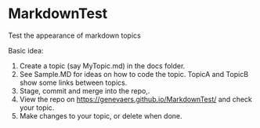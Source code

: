 # MarkdownTest
Test the appearance of markdown topics

Basic idea: 
1.  Create a topic (say MyTopic.md) in the docs folder.
2.  See Sample.MD for ideas on how to code the topic.  TopicA and TopicB show some links between topics.
3.  Stage, commit and merge into the repo,.
4.  View the repo on https://genevaers.github.io/MarkdownTest/ and check your topic.
5.  Make changes to your topic, or delete when done.
